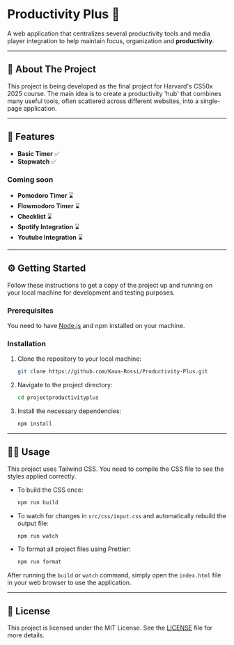 # Productivity Plus 📑

A web application that centralizes several productivity tools and media player integration to help maintain focus, organization and **productivity**.

---

## 🎯 About The Project

This project is being developed as the final project for Harvard's CS50x 2025 course. The main idea is to create a productivity 'hub' that combines many useful tools, often scattered across different websites, into a single-page application.

---

## 🚀 Features

* **Basic Timer** ✅
* **Stopwatch** ✅
### Coming soon
* **Pomodoro Timer** ⌛
* **Flowmodoro Timer** ⌛
* **Checklist** ⌛
* **Spotify Integration** ⌛
* **Youtube Integration** ⌛

---

## ⚙️ Getting Started

Follow these instructions to get a copy of the project up and running on your local machine for development and testing purposes.

### Prerequisites

You need to have [Node.js](https://nodejs.org/) and npm installed on your machine.

### Installation

1.  Clone the repository to your local machine:
    ```sh
    git clone https://github.com/Kaua-Rossi/Productivity-Plus.git
    ```
2.  Navigate to the project directory:
    ```sh
    cd projectproductivityplus
    ```
3.  Install the necessary dependencies:
    ```sh
    npm install
    ```

---

## 🏃‍♀️ Usage

This project uses Tailwind CSS. You need to compile the CSS file to see the styles applied correctly.

* To build the CSS once:
    ```sh
    npm run build
    ```
* To watch for changes in `src/css/input.css` and automatically rebuild the output file:
    ```sh
    npm run watch
    ```
* To format all project files using Prettier:
    ```sh
    npm run format
    ```

After running the `build` or `watch` command, simply open the `index.html` file in your web browser to use the application.

---

## 📄 License

This project is licensed under the MIT License. See the [LICENSE](LICENSE) file for more details.
